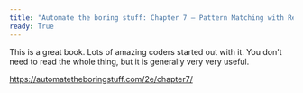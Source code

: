```yaml
---
title: "Automate the boring stuff: Chapter 7 – Pattern Matching with Regular Expressions"
ready: True
---
```


This is a great book. Lots of amazing coders started out with it. You don't need to read the whole thing, but it is generally very very useful.

https://automatetheboringstuff.com/2e/chapter7/

